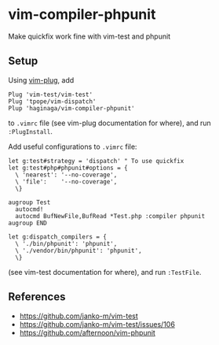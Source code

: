 # vim-compiler-phpunit
Make quickfix work fine with vim-test and phpunit

## Setup

Using [vim-plug](https://github.com/junegunn/vim-plug), add

```vim
Plug 'vim-test/vim-test'
Plug 'tpope/vim-dispatch'
Plup 'haginaga/vim-compiler-phpunit'
```

to `.vimrc` file (see vim-plug documentation for where), and run `:PlugInstall`.

Add useful configurations to `.vimrc` file:

```vim
let g:test#strategy = 'dispatch' " To use quickfix
let g:test#php#phpunit#options = {
  \ 'nearest': '--no-coverage',
  \ 'file':    '--no-coverage',
  \}

augroup Test
  autocmd!
  autocmd BufNewFile,BufRead *Test.php :compiler phpunit
augroup END

let g:dispatch_compilers = {
  \ './bin/phpunit': 'phpunit',
  \ './vendor/bin/phpunit': 'phpunit',
  \}
```

(see vim-test documentation for where), and run `:TestFile`.

## References

* https://github.com/janko-m/vim-test
* https://github.com/janko-m/vim-test/issues/106
* https://github.com/afternoon/vim-phpunit
